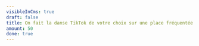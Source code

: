 ```yaml
---
visibleInCms: true
draft: false
title: On fait la danse TikTok de votre choix sur une place fréquentée
amount: 50
done: true
---
```

